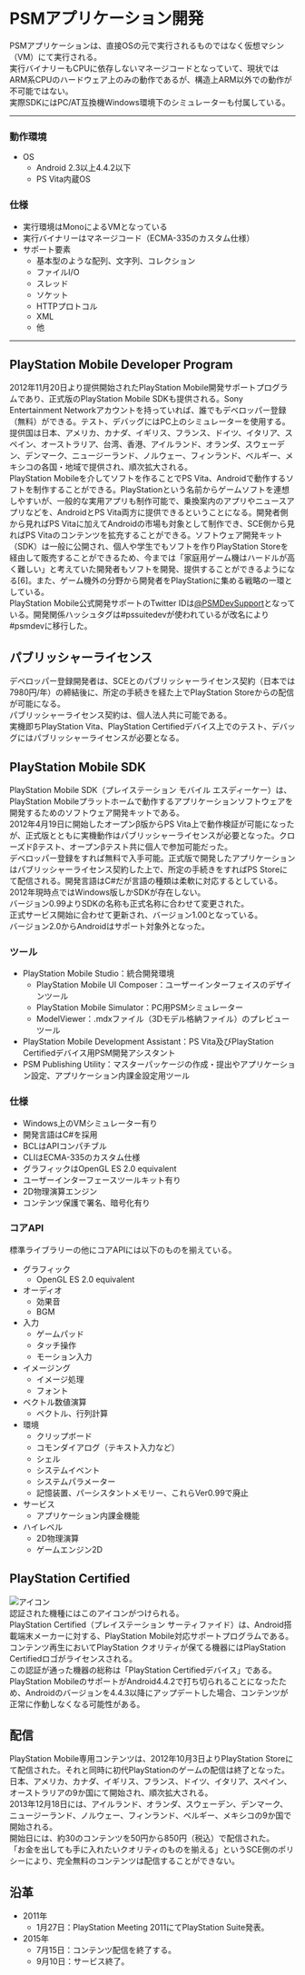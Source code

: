 # PSMアプリケーション開発
PSMアプリケーションは、直接OSの元で実行されるものではなく仮想マシン（VM）にて実行される。  
実行バイナリーもCPUに依存しないマネージコードとなっていて、現状ではARM系CPUのハードウェア上のみの動作であるが、構造上ARM以外での動作が不可能ではない。  
実際SDKにはPC/AT互換機Windows環境下のシミュレーターも付属している。  

***

### 動作環境
* OS
  * Android 2.3以上4.4.2以下
  * PS Vita内蔵OS
### 仕様
* 実行環境はMonoによるVMとなっている
* 実行バイナリーはマネージコード（ECMA-335のカスタム仕様）
* サポート要素
  * 基本型のような配列、文字列、コレクション
  * ファイルI/O
  * スレッド
  * ソケット
  * HTTPプロトコル
  * XML
  * 他
  
***
  
## PlayStation Mobile Developer Program
2012年11月20日より提供開始されたPlayStation Mobile開発サポートプログラムであり、正式版のPlayStation Mobile SDKも提供される。Sony Entertainment Networkアカウントを持っていれば、誰でもデベロッパー登録（無料）ができる。テスト、デバッグにはPC上のシミュレーターを使用する。  
提供国は日本、アメリカ、カナダ、イギリス、フランス、ドイツ、イタリア、スペイン、オーストラリア、台湾、香港、アイルランド、オランダ、スウェーデン、デンマーク、ニュージーランド、ノルウェー、フィンランド、ベルギー、メキシコの各国・地域で提供され、順次拡大される。  
PlayStation Mobileを介してソフトを作ることでPS Vita、Androidで動作するソフトを制作することができる。PlayStationという名前からゲームソフトを連想しやすいが、一般的な実用アプリも制作可能で、乗換案内のアプリやニュースアプリなどを、AndroidとPS Vita両方に提供できるということになる。開発者側から見ればPS Vitaに加えてAndroidの市場も対象として制作でき、SCE側から見ればPS Vitaのコンテンツを拡充することができる。ソフトウェア開発キット（SDK）は一般に公開され、個人や学生でもソフトを作りPlayStation Storeを経由して販売することができるため、今までは「家庭用ゲーム機はハードルが高く難しい」と考えていた開発者もソフトを開発、提供することができるようになる[6]。また、ゲーム機外の分野から開発者をPlayStationに集める戦略の一環としている。  
PlayStation Mobile公式開発サポートのTwitter IDは[@PSMDevSupport](https://twitter.com/psmdevsupport)となっている。開発関係ハッシュタグは#pssuitedevが使われているが改名により#psmdevに移行した。  

## パブリッシャーライセンス
デベロッパー登録開発者は、SCEとのパブリッシャーライセンス契約（日本では7980円/年）の締結後に、所定の手続きを経た上でPlayStation Storeからの配信が可能になる。  
パブリッシャーライセンス契約は、個人法人共に可能である。  
実機即ちPlayStation Vita、PlayStation Certifiedデバイス上でのテスト、デバッグにはパブリッシャーライセンスが必要となる。  

## PlayStation Mobile SDK
PlayStation Mobile SDK（プレイステーション モバイル エスディーケー）は、PlayStation Mobileプラットホームで動作するアプリケーションソフトウェアを開発するためのソフトウェア開発キットである。  
2012年4月19日に開始したオープンβ版からPS Vita上で動作検証が可能になったが、正式版とともに実機動作はパブリッシャーライセンスが必要となった。クローズドβテスト、オープンβテスト共に個人で参加可能だった。  
デベロッパー登録をすれば無料で入手可能。正式版で開発したアプリケーションはパブリッシャーライセンス契約した上で、所定の手続きをすればPS Storeにて配信される。開発言語はC#だが言語の種類は柔軟に対応するとしている。  
2012年現時点ではWindows版しかSDKが存在しない。  
バージョン0.99よりSDKの名称も正式名称に合わせて変更された。  
正式サービス開始に合わせて更新され、バージョン1.00となっている。  
バージョン2.0からAndroidはサポート対象外となった。  

### ツール
* PlayStation Mobile Studio：統合開発環境
  * PlayStation Mobile UI Composer：ユーザーインターフェイスのデザインツール
  * PlayStation Mobile Simulator：PC用PSMシミュレーター
  * ModelViewer：.mdxファイル（3Dモデル格納ファイル）のプレビューツール
* PlayStation Mobile Development Assistant：PS Vita及びPlayStation Certifiedデバイス用PSM開発アシスタント
* PSM Publishing Utility：マスターパッケージの作成・提出やアプリケーション設定、アプリケーション内課金設定用ツール
### 仕様
* Windows上のVMシミュレーター有り
* 開発言語はC#を採用
* BCLはAPIコンパチブル
* CLIはECMA-335のカスタム仕様
* グラフィックはOpenGL ES 2.0 equivalent
* ユーザーインターフェースツールキット有り
* 2D物理演算エンジン
* コンテンツ保護で署名、暗号化有り
### コアAPI
標準ライブラリーの他にコアAPIには以下のものを揃えている。
* グラフィック
  * OpenGL ES 2.0 equivalent
* オーディオ
  * 効果音
  * BGM
* 入力
  * ゲームパッド
  * タッチ操作
  * モーション入力
* イメージング
  * イメージ処理
  * フォント
* ベクトル数値演算
  * ベクトル、行列計算
* 環境
  * クリップボード
  * コモンダイアログ（テキスト入力など）
  * シェル
  * システムイベント
  * システムパラメーター
  * 記憶装置、パーシスタントメモリー、これらVer0.99で廃止
* サービス
  * アプリケーション内課金機能
* ハイレベル
  * 2D物理演算
  * ゲームエンジン2D

## PlayStation Certified
![アイコン](https://github.com/nekoharuyuki/PSM/blob/master/SCE/800px-PlayStation_Certified_monocolor.svg.png)  
認証された機種にはこのアイコンがつけられる。  
PlayStation Certified（プレイステーション サーティファイド）は、Android搭載端末メーカーに対する、PlayStation Mobile対応サポートプログラムである。  
コンテンツ再生においてPlayStation クオリティが保てる機器にはPlayStation Certifiedロゴがライセンスされる。  
この認証が通った機器の総称は「PlayStation Certifiedデバイス」である。  
PlayStation MobileのサポートがAndroid4.4.2で打ち切られることになったため、Androidのバージョンを4.4.3以降にアップデートした場合、コンテンツが正常に作動しなくなる可能性がある。 

## 配信
PlayStation Mobile専用コンテンツは、2012年10月3日よりPlayStation Storeにて配信された。それと同時に初代PlayStationのゲームの配信は終了となった。  
日本、アメリカ、カナダ、イギリス、フランス、ドイツ、イタリア、スペイン、オーストラリアの9か国にて開始され、順次拡大される。  
2013年12月18日には、アイルランド、オランダ、スウェーデン、デンマーク、ニュージーランド、ノルウェー、フィンランド、ベルギー、メキシコの9か国で開始される。  
開始日には、約30のコンテンツを50円から850円（税込）で配信された。  
「お金を出しても手に入れたいクオリティのものを揃える」というSCE側のポリシーにより、完全無料のコンテンツは配信することができない。  

## 沿革
* 2011年
  * 1月27日：PlayStation Meeting 2011にてPlayStation Suite発表。
* 2015年
  * 7月15日：コンテンツ配信を終了する。
  * 9月10日：サービス終了。
